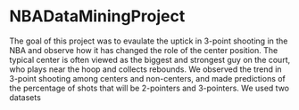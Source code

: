 # NBADataMiningProject
The goal of this project was to evaulate the uptick in 3-point shooting in the NBA and observe how it has changed the role of the center position. The typical center is often viewed as the biggest and strongest guy on the court, who plays near the hoop and collects rebounds. We observed the trend in 3-point shooting among centers and non-centers, and made predictions of the percentage of shots that will be 2-pointers and 3-pointers. We used two datasets
